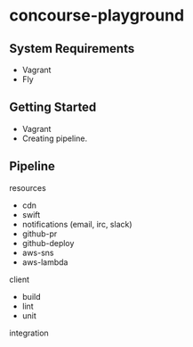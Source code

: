 # concourse-playground

## System Requirements

- Vagrant
- Fly

## Getting Started

- Vagrant
- Creating pipeline.

## Pipeline

resources
- cdn
- swift
- notifications (email, irc, slack)
- github-pr
- github-deploy
- aws-sns
- aws-lambda

client
- build
- lint
- unit

integration
